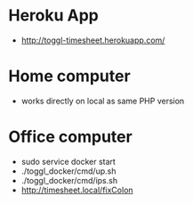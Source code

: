 # Heroku App

* http://toggl-timesheet.herokuapp.com/

# Home computer

* works directly on local as same PHP version


# Office computer

* sudo service docker start
* ./toggl_docker/cmd/up.sh
* ./toggl_docker/cmd/ips.sh 
* http://timesheet.local/fixColon
